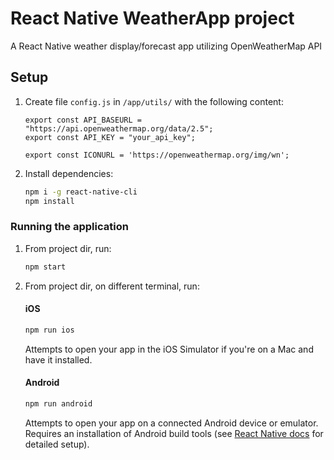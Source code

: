 # React Native WeatherApp project

A React Native weather display/forecast app utilizing OpenWeatherMap API

## Setup

1.  Create file `config.js` in `/app/utils/` with the following     content:

    ```
    export const API_BASEURL = "https://api.openweathermap.org/data/2.5";
    export const API_KEY = "your_api_key";

    export const ICONURL = 'https://openweathermap.org/img/wn';
    ```
2.  Install dependencies:

    ```sh
    npm i -g react-native-cli
    npm install
    ```

### Running the application

1.  From project dir, run:

    ```sh
    npm start
    ```

2.  From project dir, on different terminal, run:
    #### iOS

    ```sh
    npm run ios
    ```
    Attempts to open your app in the iOS Simulator if you're on a Mac and have it installed.

    #### Android
    ```sh
    npm run android
    ```
    Attempts to open your app on a connected Android device or emulator. Requires an installation of Android build tools (see [React Native docs](https://facebook.github.io/react-native/docs/getting-started.html) for detailed setup).